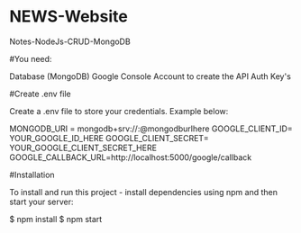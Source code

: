 # NEWS-Website

Notes-NodeJs-CRUD-MongoDB

#You need:

Database (MongoDB)
Google Console Account to create the API Auth Key's

#Create .env file

Create a .env file to store your credentials. Example below:

MONGODB_URI = mongodb+srv://<username>:<password>@mongodburlhere
GOOGLE_CLIENT_ID= YOUR_GOOGLE_ID_HERE
GOOGLE_CLIENT_SECRET= YOUR_GOOGLE_CLIENT_SECRET_HERE
GOOGLE_CALLBACK_URL=http://localhost:5000/google/callback


#Installation

To install and run this project - install dependencies using npm and then start your server:

$ npm install
$ npm start
